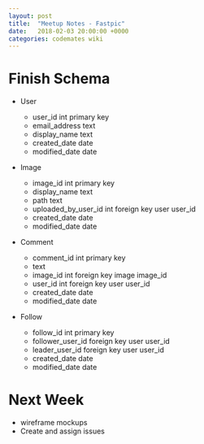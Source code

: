 ```yaml
---
layout: post
title:  "Meetup Notes - Fastpic"
date:   2018-02-03 20:00:00 +0000
categories: codemates wiki
---
```


# Finish Schema

- User
  - user_id int primary key
  - email_address text
  - display_name text
  - created_date date
  - modified_date date

- Image
  - image_id int primary key
  - display_name text
  - path text
  - uploaded_by_user_id int foreign key user user_id
  - created_date date
  - modified_date date

- Comment
  - comment_id int primary key
  - text
  - image_id int foreign key image image_id
  - user_id int foreign key user user_id
  - created_date date
  - modified_date date

- Follow
  - follow_id int primary key
  - follower_user_id foreign key user user_id
  - leader_user_id foreign key user user_id
  - created_date date
  - modified_date date


# Next Week

- wireframe mockups
- Create and assign issues
